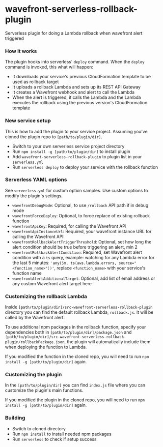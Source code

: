 # wavefront-serverless-rollback-plugin
Serverless plugin for doing a Lambda rollback when wavefront alert triggered

### How it works
The plugin hooks into serverless' `deploy` command. When the `deploy` command is invoked, this what will happen:
* It downloads your service's previous CloudFormation template to be used as rollback target
* It uploads a rollback Lambda and sets up its REST API Gateway
* It creates a Wavefront webhook and alert to call the Lambda
* When the alert is triggered, it calls the Lambda and the Lambda executes the rollback using the previous version's CloudFormation template

### New service setup
This is how to add the plugin to your service project. Assuming you've cloned the plugin repo to `[path/to/plugin/dir]`.
* Switch to your own serverless service project directory
* Run `npm install -g [path/to/plugin/dir]` to install plugin
* Add `wavefront-serverless-rollback-plugin` to plugin list in your `serverless.yml`
* Run `serverless deploy` to deploy your service with the rollback function

### Serverless YAML options
See `serverless.yml` for custom option samples. Use custom options to modify the plugin's settings.
* `wavefrontDebugMode`: Optional, to use `/rollback` API path if in debug mode
* `wavefrontForceDeploy`: Optional, to force replace of existing rollback function
* `wavefrontApiKey`: Required, for calling the Wavefront API
* `wavefrontApiInstanceUrl`: Required, your wavefront instance URL for calling the Wavefront API
* `wavefrontRollbackAlertTriggerThreshold`: Optional, set how long the alert condition should be true before triggering an alert, min 2
* `wavefrontRollbackAlertCondition`: Required, set Wavefront alert condition with a `ts` query, example: watching for any Lambda error for the last 5 minutes: `'any(5m, ts(aws.lambda.errors, source="<function_name>"))'`, replace `<function_name>` with your service's function name
* `wavefrontAlertAdditionalTarget`: Optional, add list of email address or any custom Wavefront alert target here

### Customizing the rollback Lambda
Inside `[path/to/plugin/dir]/src-wavefront-serverless-rollback-plugin` directory you can find the default rollback Lambda, `rollback.js`. It will be called by the Wavefront alert.

To use additional npm packages in the rollback function, specify your dependencies both in `[path/to/plugin/dir]/package.json` and `[path/to/plugin/dir]/src-wavefront-serverless-rollback-plugin/rollbackPackage.json`, the plugin will automatically include them when deploying the function to Lambda.

If you modified the function in the cloned repo, you will need to run `npm install -g [path/to/plugin/dir]` again.

### Customizing the plugin
In the `[path/to/plugin/dir]` you can find `index.js` file where you can customize the plugin's main functions.

If you modified the plugin in the cloned repo, you will need to run `npm install -g [path/to/plugin/dir]` again.

### Building
* Switch to cloned directory
* Run `npm install` to install needed npm packages
* Run `serverless` to check if setup success
